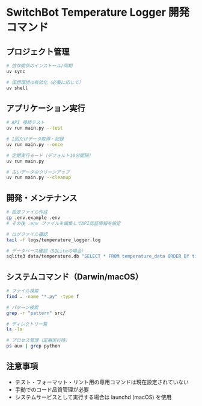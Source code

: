 # SwitchBot Temperature Logger 開発コマンド

## プロジェクト管理
```bash
# 依存関係のインストール/同期
uv sync

# 仮想環境の有効化（必要に応じて）
uv shell
```

## アプリケーション実行
```bash
# API 接続テスト
uv run main.py --test

# 1回だけデータ取得・記録
uv run main.py --once

# 定期実行モード（デフォルト10分間隔）
uv run main.py

# 古いデータのクリーンアップ
uv run main.py --cleanup
```

## 開発・メンテナンス
```bash
# 設定ファイル作成
cp .env.example .env
# その後 .env ファイルを編集してAPI認証情報を設定

# ログファイル確認
tail -f logs/temperature_logger.log

# データベース確認（SQLiteの場合）
sqlite3 data/temperature.db "SELECT * FROM temperature_data ORDER BY timestamp DESC LIMIT 10;"
```

## システムコマンド（Darwin/macOS）
```bash
# ファイル検索
find . -name "*.py" -type f

# パターン検索
grep -r "pattern" src/

# ディレクトリ一覧
ls -la

# プロセス管理（定期実行時）
ps aux | grep python
```

## 注意事項
- テスト・フォーマット・リント用の専用コマンドは現在設定されていない
- 手動でのコード品質管理が必要
- システムサービスとして実行する場合は launchd (macOS) を使用